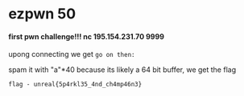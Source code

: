 # ezpwn 50

#### first pwn challenge!!! nc 195.154.231.70 9999

upong connecting we get ``go on then:``

spam it with "a"*40 because its likely a 64 bit buffer, we get the flag 

```
flag - unreal{5p4rkl35_4nd_ch4mp46n3}
```

